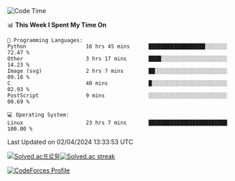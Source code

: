 
<!--START_SECTION:waka-->
![Code Time](http://img.shields.io/badge/Code%20Time-3%2C401%20hrs%2027%20mins-blue)

📊 **This Week I Spent My Time On** 

```text
💬 Programming Languages: 
Python                   16 hrs 45 mins      ██████████████████░░░░░░░   72.47 % 
Other                    3 hrs 17 mins       ████░░░░░░░░░░░░░░░░░░░░░   14.23 % 
Image (svg)              2 hrs 7 mins        ██░░░░░░░░░░░░░░░░░░░░░░░   09.18 % 
C                        40 mins             █░░░░░░░░░░░░░░░░░░░░░░░░   02.93 % 
PostScript               9 mins              ░░░░░░░░░░░░░░░░░░░░░░░░░   00.69 % 

💻 Operating System: 
Linux                    23 hrs 7 mins       █████████████████████████   100.00 % 
```


 Last Updated on 02/04/2024 13:33:53 UTC
<!--END_SECTION:waka-->


[![Solved.ac프로필](http://mazassumnida.wtf/api/generate_badge?boj=hckim96)](https://solved.ac/hckim96)[![Solved.ac streak](http://mazandi.herokuapp.com/api?handle=hckim96&theme=dark)](https://solved.ac/hckim96)


[![CodeForces Profile](https://cf.leed.at?id=hckim96)](https://codeforces.com/profile/hckim96)

